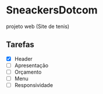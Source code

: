 # SneackersDotcom
projeto  web (Site de tenis) 


## Tarefas

- [x] Header
- [ ] Apresentação
- [ ] Orçamento
- [ ] Menu
- [ ] Responsividade
